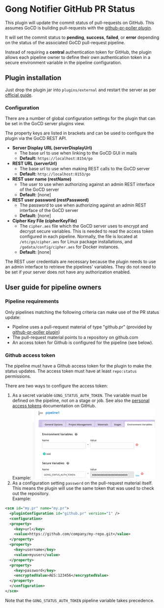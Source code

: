 # Gong Notifier GitHub PR Status

This plugin will update the commit status of pull-requests on GitHub. This assumes GoCD is building
pull-requests with the  [github-pr-poller plugin](https://github.com/ashwanthkumar/gocd-build-github-pull-requests).

It will set the commit status to **pending**, **success**, **failed**, or **error** depending on the status of
the associated GoCD pull-request pipeline.

Instead of requiring a **central** authentication token for GitHub, the plugin allows each pipeline owner
to define their own authentication token in a secure environment variable in the pipeline configuration.

## Plugin installation

Just drop the plugin jar into ```plugins/external``` and restart the server as per
[official guide](https://docs.gocd.org/current/extension_points/plugin_user_guide.html).

### Configuration

There are a number of global configuration settings for the plugin that can be set in the GoCD server plugins view.

The property keys are listed in brackets and can be used to configure the plugin via the GoCD REST API.

* **Server Display URL (serverDisplayUrl)**
  * The base url to use when linking to the GoCD GUI in mails
  * **Default:** ```https://localhost:8154/go```
* **REST URL (serverUrl)**
  * The base url to use when making REST calls to the GoCD server
  * **Default:** ```http://localhost:8153/go```
* **REST user name (restName)**
  * The user to use when authorizing against an admin REST interface of the GoCD server
  * **Default:** [none]
* **REST user password (restPassword)**
  * The password to use when authorizing against an admin REST interface of the GoCD server
  * **Default:** [none]
* **Cipher Key File (cipherKeyFile)**
  * The `cipher.aes` file which the GoCD server uses to encrypt and decrypt secure variables.
  This is needed to read the access token configured in each pipeline. Normally, the file is located
  at `/etc/go/cipher.aes` for Linux package installations, and `/godata/config/cipher.aes` for Docker instances.
  * **Default:** [none]

The REST user credentials are necessary because the plugin needs to use an admin interface to retrieve the pipelines'
variables. They do not need to be set if your server does not have any authorization enabled.

## User guide for pipeline owners

### Pipeline requirements

Only pipelines matching the following criteria can make use of the PR status update:

* Pipeline uses a pull-request material of type "github.pr" (provided by [github-pr-poller plugin](https://github.com/ashwanthkumar/gocd-build-github-pull-requests))
* The pull-request material points to a repository on github.com
* An access token for Github is configured for the pipeline (see below).

### Github access token

The pipeline must have a Github access token for the plugin to make the status updates.
The access token must have at least `repo:status` permissions.

There are two ways to configure the access token:

1. As a secret variable `GONG_STATUS_AUTH_TOKEN`. The variable must be defined on the pipeline, not on a stage or job.
See also the [personal access tokens](https://help.github.com/en/github/authenticating-to-github/creating-a-personal-access-token-for-the-command-line)
documentation on GitHub.  
Example: ![Sample configuration](pipeline_config.png)
2. As a configuration setting `password` on the pull-request material itself. This means the plugin will
use the same token that was used to check out the repository.  
Example:

```xml
<scm id="my.pr" name="my.pr">
  <pluginConfiguration id="github.pr" version="1" />
  <configuration>
  <property>
    <key>url</key>
    <value>https://github.com/company/my-repo.git</value>
  </property>
  <property>
    <key>username</key>
    <value>myuser</value>
  </property>
  <property>
    <key>password</key>
    <encryptedValue>AES:123456</encryptedValue>
  </property>
  </configuration>
</scm>
```

Note that the `GONG_STATUS_AUTH_TOKEN` pipeline variable takes precedence.
